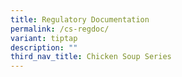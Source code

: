 ```yaml
---
title: Regulatory Documentation
permalink: /cs-regdoc/
variant: tiptap
description: ""
third_nav_title: Chicken Soup Series
---
```

